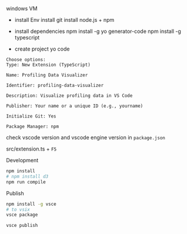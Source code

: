 windows VM

 - install Env
install git 
install node.js + npm

- install dependencies
npm install -g yo generator-code
npm install -g typescript

- create project
yo code
```
Choose options:
Type: New Extension (TypeScript)

Name: Profiling Data Visualizer

Identifier: profiling-data-visualizer

Description: Visualize profiling data in VS Code

Publisher: Your name or a unique ID (e.g., yourname)

Initialize Git: Yes

Package Manager: npm
```


check vscode version and vscode engine version in `package.json` 

src/extension.ts + `F5`




Development
```bash
npm install 
# npm install d3
npm run compile
```


Publish 
```bash
npm install -g vsce
# to vsix 
vsce package 

vsce publish
```




